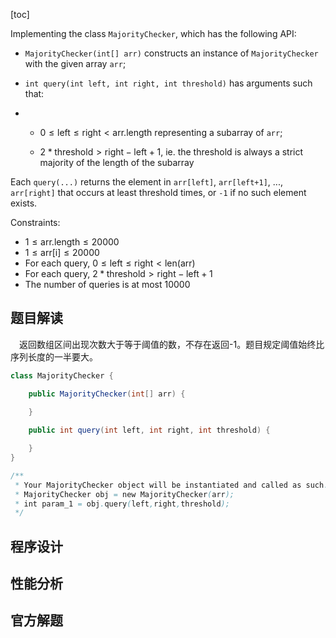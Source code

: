 [toc]

Implementing the class `MajorityChecker`, which has the following API:

* `MajorityChecker(int[] arr)` constructs an instance of `MajorityChecker` with the given array `arr`;

* `int query(int left, int right, int threshold)` has arguments such that:

* * $0 \le \text{left} \le \text{right} < \text{arr.length}$ representing a subarray of `arr`;

  * $2 * \text{threshold} > \text{right} - \text{left} + 1$, ie. the threshold is always a strict majority of the length of the subarray

Each `query(...)` returns the element in `arr[left]`, `arr[left+1]`, ..., `arr[right]` that occurs at least threshold times, or `-1` if no such element exists.

Constraints:

* $1 \le \text{arr.length} \le 20000$
* $1 \le \text{arr[i]} \le 20000$
* For each query, $0 \le \text{left} \le \text{right} < \text{len(arr)}$
* For each query, $2 * \text{threshold} > \text{right} - \text{left} + 1$
* The number of queries is at most $10000$



## 题目解读

&emsp;返回数组区间出现次数大于等于阈值的数，不存在返回-1。题目规定阈值始终比序列长度的一半要大。

```java
class MajorityChecker {

    public MajorityChecker(int[] arr) {

    }
    
    public int query(int left, int right, int threshold) {

    }
}

/**
 * Your MajorityChecker object will be instantiated and called as such:
 * MajorityChecker obj = new MajorityChecker(arr);
 * int param_1 = obj.query(left,right,threshold);
 */
```

## 程序设计



## 性能分析



## 官方解题

